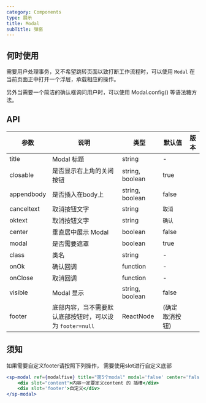 ```yaml
---
category: Components
type: 展示
title: Modal
subTitle: 弹窗
---
```

## 何时使用

需要用户处理事务，又不希望跳转页面以致打断工作流程时，可以使用 `Modal` 在当前页面正中打开一个浮层，承载相应的操作。

另外当需要一个简洁的确认框询问用户时，可以使用 Modal.config() 等语法糖方法。
## API
| 参数 | 说明 | 类型 | 默认值 | 版本 |
| --- | --- | --- | --- | --- |
| title | Modal 标题 | string | - |  |
| closable | 是否显示右上角的关闭按钮 | string, boolean | true |  |
| appendbody | 是否插入在body上 | string, boolean | false |  |
| canceltext | 取消按钮文字 | string | `取消` |  |
| oktext | 取消按钮文字 | string | `确认` |  |
| center | 垂直居中展示 Modal | boolean | false |  |
| modal | 是否需要遮罩 | boolean | true |  |
| class | 类名 | string | - |  |
| onOk | 确认回调 | function | - |  |
| onClose | 取消回调 | function | - |  |
| visible | Modal 显示 | string, boolean | false |  |
| footer | 底部内容，当不需要默认底部按钮时，可以设为 `footer=null` | ReactNode | (确定取消按钮) |  |
## 须知
如果需要自定义footer请按照下列操作， 需要使用slot进行自定义底部
```jsx
<sp-modal ref={modalfive} title="第5个modal" modal='false' center='false' visible={visible5} >
    <div slot="content">内容一定要定义content 的 插槽</div>
    <div slot='footer'>自定义</div>
</sp-modal>
```